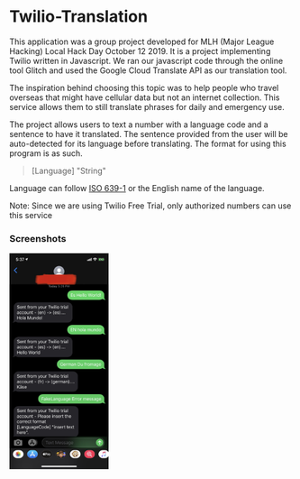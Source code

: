 # Twilio-Translation
This application was a group project developed for MLH (Major League Hacking) Local Hack Day October 12 2019. It is a project implementing Twilio written in Javascript. We ran our javascript code through the online tool Glitch and used the Google Cloud Translate API as our translation tool.

The inspiration behind choosing this topic was to help people who travel overseas that might have cellular data but not an internet collection. This service allows them to still translate phrases for daily and emergency use.

The project allows users to text a number with a language code and a sentence to have it translated. The sentence provided from the user will be auto-detected for its language before translating. The format for using this program is as such.

> [Language] "String"
  
Language can follow [ISO 639-1](https://en.wikipedia.org/wiki/List_of_ISO_639-1_codes) or the English name of the language.

Note: Since we are using Twilio Free Trial, only authorized numbers can use this service

### Screenshots

<img src= "https://github.com/garry737/Twilio-Translation/blob/master/Screenshots/Trilio%20Translator%20Screenshot.jpg" width="35%">
